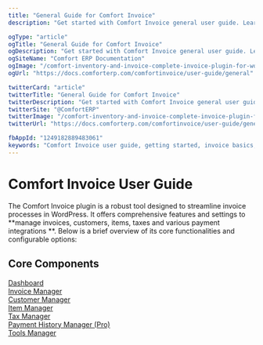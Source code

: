```yaml
---
title: "General Guide for Comfort Invoice"
description: "Get started with Comfort Invoice general user guide. Learn basic navigation, essential features, and how to manage your invoicing system effectively in WordPress."

ogType: "article"
ogTitle: "General Guide for Comfort Invoice"
ogDescription: "Get started with Comfort Invoice general user guide. Learn basic navigation, essential features, and how to manage your invoicing system effectively in WordPress."
ogSiteName: "Comfort ERP Documentation"
ogImage: "/comfort-inventory-and-invoice-complete-invoice-plugin-for-wordpress.webp"
ogUrl: "https://docs.comforterp.com/comfortinvoice/user-guide/general"

twitterCard: "article"
twitterTitle: "General Guide for Comfort Invoice"
twitterDescription: "Get started with Comfort Invoice general user guide. Learn basic navigation, essential features, and how to manage your invoicing system effectively in WordPress."
twitterSite: "@ComfortERP"
twitterImage: "/comfort-inventory-and-invoice-complete-invoice-plugin-for-wordpress.webp"
twitterUrl: "https://docs.comforterp.com/comfortinvoice/user-guide/general"

fbAppId: "1249182889483061"
keywords: "Comfort Invoice user guide, getting started, invoice basics, general guide, invoice management overview, navigation guide, dashboard overview, basic features, invoice system introduction"
---
```


# Comfort Invoice User Guide

The Comfort Invoice plugin is a robust tool designed to streamline invoice processes in WordPress. It offers comprehensive features and settings to **manage invoices, customers, items, taxes and various payment integrations **. Below is a brief overview of its core functionalities and configurable options:

## Core Components ##
[Dashboard](./dashboard.md)\
[Invoice Manager](./invoice-manager.md)\
[Customer Manager](./customer-manager.md)\
[Item Manager](./item-manager.md)\
[Tax Manager](./tax-manager.md)\
[Payment History Manager (Pro)](./payment-history-manager.md)\
[Tools Manager](./tools-manager.md)
